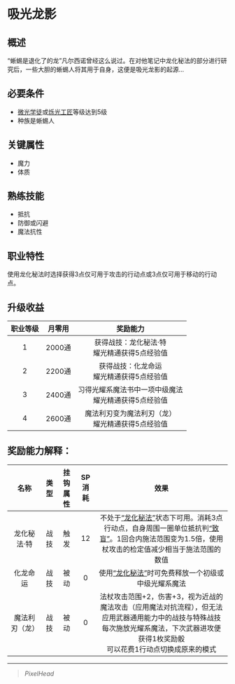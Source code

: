 # 吸光龙影

## 概述

“蜥蜴是退化了的龙”凡尔西诺曾经这么说过。在对他笔记中龙化秘法的部分进行研究后，一些大胆的蜥蜴人将其用于自身，这便是吸光龙影的起源…

## 必要条件

* <a href="../lightApprentice" target="_blank">微光学徒</a>或<a href="../lightArtisan" target="_blank">烁光工匠</a>等级达到5级
* 种族是蜥蜴人

## 关键属性

* 魔力
* 体质

## 熟练技能

* 抵抗
* 防御或闪避
* 魔法抗性
  
## 职业特性

使用龙化秘法时选择获得3点仅可用于攻击的行动点或3点仅可用于移动的行动点。

## 升级收益

职业等级|月零用|奖励能力
:--:|:--:|:--:
1|2000通|获得战技：龙化秘法·特<br>耀光精通获得5点经验值
2|2200通|获得战技：化龙命运<br>耀光精通获得5点经验值
3|2400通|习得光耀系魔法书中一项中级魔法<br>耀光精通获得5点经验值
4|2600通|魔法利刃变为魔法利刃（龙）<br>耀光精通获得5点经验值

## 奖励能力解释：

名称|类型|挂钩属性|SP消耗|效果
:--:|:--:|:--:|:--:|:--:
龙化秘法·特|战技|触发|12|不处于<a href="../../../../status/normal/#龙化秘法" target="_blank">“龙化秘法”</a>状态下可用。消耗3点行动点，自身周围一圈单位抵抗判<a href="../../../../status/normal/#致盲" target="_blank">“致盲”</a>。1回合内施法范围变为1.5倍，使用杖攻击的检定值减少相当于施法范围的数值
化龙命运|战技|被动|0|使用<a href="../../../../status/normal/#龙化秘法" target="_blank">“龙化秘法”</a>时可免费释放一个初级或中级光耀系魔法
魔法利刃（龙）|战技|被动|0|法杖攻击范围+2，伤害+3，视为近战的魔法攻击（应用魔法对抗流程），但无法应用武器通用能力中的战技与特殊战技<br>每次施放光耀系魔法，下次武器进攻便获得1枚奖励骰<br>可以花费1行动点切换成原来的模式

---

> *PixelHead*